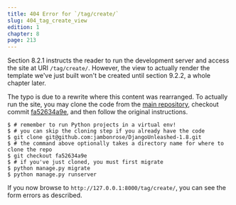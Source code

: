 ```yaml
---
title: 404 Error for `/tag/create/`
slug: 404_tag_create_view
edition: 1
chapter: 8
page: 213
---
```

Section 8.2.1 instructs the reader to run the development server and access the
site at URI `/tag/create/`. However, the view to actually render the template
we've just built won't be created until section 9.2.2, a whole chapter later.

The typo is due to a rewrite where this content was rearranged. To actually run
the site, you may clone the code from the [main repository][main repo],
checkout commit [fa52634a9e][fa52634a9e], and then follow the original
instructions.

```console
$ # remember to run Python projects in a virtual env!
$ # you can skip the cloning step if you already have the code
$ git clone git@github.com:jambonrose/DjangoUnleashed-1.8.git
$ # the command above optionally takes a directory name for where to clone the repo
$ git checkout fa52634a9e
$ # if you've just cloned, you must first migrate
$ python manage.py migrate
$ python manage.py runserver
```

If you now browse to `http://127.0.0.1:8000/tag/create/`, you can see the form
errors as described.

[main repo]: https://github.com/jambonrose/DjangoUnleashed-1.8
[fa52634a9e]: https://github.com/jambonrose/DjangoUnleashed-1.8/commit/fa52634a9e
